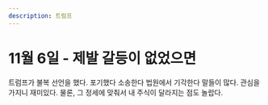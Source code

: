 ```yaml
---
description: 트럼프
---
```


# 11월 6일 - 제발 갈등이 없었으면

 트럼프가 불복 선언을 했다. 포기했다 소송한다 법원에서 기각한다 말들이 많다. 관심을 가지니 재미있다. 물론, 그 정세에 맞춰서 내 주식이 달라지는 점도 놀랍다.

